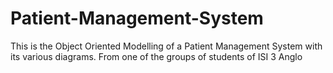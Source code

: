# Patient-Management-System

This is the Object Oriented Modelling of a Patient Management System with its various diagrams.
From one of the groups of students of ISI 3 Anglo
